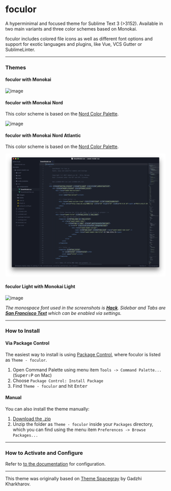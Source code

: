 # foculor

A hyperminimal and focused theme for Sublime Text 3 (>3152). Available in two main variants and three color schemes based on Monokai.

foculor includes colored file icons as well as different font options and support for exotic languages and plugins, like Vue, VCS Gutter or SublimeLinter.

***

### Themes

#### foculor with Monokai

![image](docs/images/screenshots/overview_dark.png)

#### foculor with Monokai Nord

This color scheme is based on the [Nord Color Palette](https://github.com/arcticicestudio/nord).

![image](docs/images/screenshots/overview_dark_nord.png)

#### foculor with Monokai Nord Atlantic

This color scheme is based on the [Nord Color Palette](https://github.com/arcticicestudio/nord).

![image](docs/images/screenshots/overview_dark_nord_atlantic.png)

#### foculor Light with Monokai Light

![image](docs/images/screenshots/overview_light.png)

*The monospace font used in the screenshots is [__Hack__](http://sourcefoundry.org/hack/). Sidebar and Tabs are [__San Francisco Text__](https://developer.apple.com/fonts/) which can be enabled via settings.*

***

### How to Install

#### Via Package Control

The easiest way to install is using [Package Control](https://sublime.wbond.net), where foculor is listed as `Theme - foculor`.

1. Open Command Palette using menu item `Tools -> Command Palette...` (<kbd>Super</kbd><kbd>⇧</kbd><kbd>P</kbd> on Mac)
2. Choose `Package Control: Install Package`
3. Find `Theme - foculor` and hit <kbd>Enter</kbd>

#### Manual

You can also install the theme manually:

1. [Download the .zip](https://github.com/bluefirex/sublime-foculor/archive/master.zip)
2. Unzip the folder as `Theme - foculor` inside your `Packages` directory, which you can find using the menu item `Preferences -> Browse Packages...`

***

### How to Activate and Configure

Refer to [to the documentation](http://foculor.bfx.re) for configuration.

***

This theme was originally based on [Theme Spacegray](https://github.com/kkga/spacegray) by Gadzhi Kharkharov.
